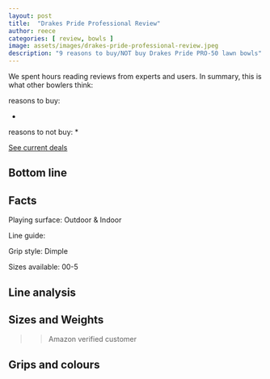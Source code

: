 ```yaml
---
layout: post
title:  "Drakes Pride Professional Review"
author: reece
categories: [ review, bowls ]
image: assets/images/drakes-pride-professional-review.jpeg
description: "9 reasons to buy/NOT buy Drakes Pride PRO-50 lawn bowls"
---
```


<div class="overview" markdown="1">

We spent  hours reading reviews from experts and users. In summary, this is what other bowlers think:

 reasons to buy:

* 

 reasons to not buy:
* 

<div class="stars">
  <i class="fas fa-star"></i>
  <i class="fas fa-star"></i>
  <i class="fas fa-star"></i>
  <i class="fas fa-star"></i>
  <i class="fas fa-star"></i>
</div>


<a href=""  class="btn more"  target="_blank">See current deals</a>

</div>


## Bottom line



## Facts

Playing surface: Outdoor & Indoor

Line guide: 

Grip style: Dimple

Sizes available: 00-5


## Line analysis



## Sizes and Weights


>> 
>>
>> Amazon verified customer

## Grips and colours


